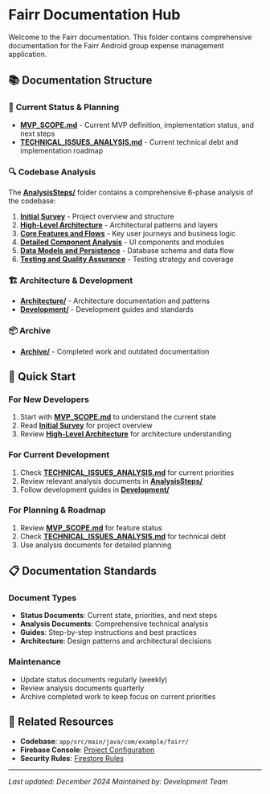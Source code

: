 # Fairr Documentation Hub

Welcome to the Fairr documentation. This folder contains comprehensive documentation for the Fairr Android group expense management application.

## 📚 Documentation Structure

### 🎯 **Current Status & Planning**
- **[MVP_SCOPE.md](./MVP_SCOPE.md)** - Current MVP definition, implementation status, and next steps
- **[TECHNICAL_ISSUES_ANALYSIS.md](./TECHNICAL_ISSUES_ANALYSIS.md)** - Current technical debt and implementation roadmap

### 🔍 **Codebase Analysis**
The **[AnalysisSteps/](./AnalysisSteps/)** folder contains a comprehensive 6-phase analysis of the codebase:
1. **[Initial Survey](./AnalysisSteps/01_Initial_Survey.md)** - Project overview and structure
2. **[High-Level Architecture](./AnalysisSteps/02_High_Level_Architecture.md)** - Architectural patterns and layers
3. **[Core Features and Flows](./AnalysisSteps/03_Core_Features_and_Flows.md)** - Key user journeys and business logic
4. **[Detailed Component Analysis](./AnalysisSteps/04_Detailed_Component_Module_Analysis.md)** - UI components and modules
5. **[Data Models and Persistence](./AnalysisSteps/05_Data_Models_and_Persistence.md)** - Database schema and data flow
6. **[Testing and Quality Assurance](./AnalysisSteps/06_Testing_and_Quality_Assurance.md)** - Testing strategy and coverage

### 🏗️ **Architecture & Development**
- **[Architecture/](./Architecture/)** - Architecture documentation and patterns
- **[Development/](./Development/)** - Development guides and standards

### 📦 **Archive**
- **[Archive/](./Archive/)** - Completed work and outdated documentation

## 🚀 Quick Start

### For New Developers
1. Start with **[MVP_SCOPE.md](./MVP_SCOPE.md)** to understand the current state
2. Read **[Initial Survey](./AnalysisSteps/01_Initial_Survey.md)** for project overview
3. Review **[High-Level Architecture](./AnalysisSteps/02_High_Level_Architecture.md)** for architecture understanding

### For Current Development
1. Check **[TECHNICAL_ISSUES_ANALYSIS.md](./TECHNICAL_ISSUES_ANALYSIS.md)** for current priorities
2. Review relevant analysis documents in **[AnalysisSteps/](./AnalysisSteps/)**
3. Follow development guides in **[Development/](./Development/)**

### For Planning & Roadmap
1. Review **[MVP_SCOPE.md](./MVP_SCOPE.md)** for feature status
2. Check **[TECHNICAL_ISSUES_ANALYSIS.md](./TECHNICAL_ISSUES_ANALYSIS.md)** for technical debt
3. Use analysis documents for detailed planning

## 📋 Documentation Standards

### Document Types
- **Status Documents**: Current state, priorities, and next steps
- **Analysis Documents**: Comprehensive technical analysis
- **Guides**: Step-by-step instructions and best practices
- **Architecture**: Design patterns and architectural decisions

### Maintenance
- Update status documents regularly (weekly)
- Review analysis documents quarterly
- Archive completed work to keep focus on current priorities

## 🔗 Related Resources

- **Codebase**: `app/src/main/java/com/example/fairr/`
- **Firebase Console**: [Project Configuration](./firebase.json)
- **Security Rules**: [Firestore Rules](./app/src/main/firestore.rules)

---

*Last updated: December 2024*
*Maintained by: Development Team* 